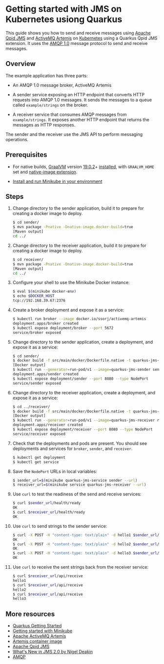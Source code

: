 # Getting started with JMS on Kubernetes usiong Quarkus

This guide shows you how to send and receive messages using [Apache
Qpid JMS](http://qpid.apache.org/components/jms/index.html) and
[ActiveMQ Artemis](https://activemq.apache.org/artemis/index.html) on
[Kubernetes](https://kubernetes.io/) using a Quarkus Qpid JMS extension.
It uses the [AMQP 1.0](http://www.amqp.org/) message protocol to send
and receive messages.

## Overview

The example application has three parts:

* An AMQP 1.0 message broker, ActiveMQ Artemis

* A sender service exposing an HTTP endpoint that converts HTTP
  requests into AMQP 1.0 messages.  It sends the messages to a queue
  called `example/strings` on the broker.

* A receiver service that consumes AMQP messages from
  `example/strings`.  It exposes another HTTP endpoint that returns
  the messages as HTTP responses.

The sender and the receiver use the JMS API to perform messaging
operations.

## Prerequisites

* For native builds, [GraalVM](https://www.graalvm.org/) version [19.0.2](https://github.com/oracle/graal/releases/tag/vm-19.0.2)+ [installed](https://www.graalvm.org/docs/getting-started), with `GRAALVM_HOME` set and [native-image extension](https://www.graalvm.org/docs/reference-manual/aot-compilation/).

* [Install and run Minikube in your
  environment](https://kubernetes.io/docs/setup/minikube/)

## Steps

1. Change directory to the sender application, build it to prepare for 
   creating a docker image to deploy.

   ```bash
   $ cd sender/
   $ mvn package -Pnative -Dnative-image.docker-build=true
   [Maven output]
   cd ../
   ```

1. Change directory to the receiver application, build it to prepare for 
   creating a docker image to deploy.

   ```bash
   $ cd receiver/
   $ mvn package -Pnative -Dnative-image.docker-build=true
   [Maven output]
   cd ../
   ```

1. Configure your shell to use the Minikube Docker instance:

   ```bash
   $ eval $(minikube docker-env)
   $ echo $DOCKER_HOST
   tcp://192.168.39.67:2376
   ```

1. Create a broker deployment and expose it as a service:

   ```bash
   $ kubectl run broker --image docker.io/ssorj/activemq-artemis
   deployment.apps/broker created
   $ kubectl expose deployment/broker --port 5672
   service/broker exposed
   ```

1. Change directory to the sender application, create a
   deployment, and expose it as a service:

   ```bash
   $ cd sender/
   $ docker build -f src/main/docker/Dockerfile.native -t quarkus-jms-sender .
   [Docker output]
   $ kubectl run --generator=run-pod/v1 --image=quarkus-jms-sender sender --dry-run --env MESSAGING_SERVICE_HOST=broker
   deployment.apps/sender created
   $ kubectl expose deployment/sender --port 8080 --type NodePort
   service/sender exposed
   ```

1. Change directory to the receiver application, create a
   deployment, and expose it as a service:

   ```bash
   $ cd ../receiver/
   $ docker build -f src/main/docker/Dockerfile.native -t quarkus-jms-receiver .
   [Docker output]
   $ kubectl run --generator=run-pod/v1 --image=quarkus-jms-receiver receiver --dry-run --env MESSAGING_SERVICE_HOST=broker
   deployment.apps/receiver created
   $ kubectl expose deployment/receiver --port 8080 --type NodePort
   service/receiver exposed
   ```

1. Check that the deployments and pods are present.  You should see
   deployments and services for `broker`, `sender`, and `receiver`.

   ```bash
   $ kubectl get deployment
   $ kubectl get service
   ```

1. Save the `NodePort` URLs in local variables:

   ```bash
   $ sender_url=$(minikube quarkus-jms-service sender --url)
   $ receiver_url=$(minikube service quarkus-jms-receiver --url)
   ```

1. Use `curl` to test the readiness of the send and receive services:

   ```bash
   $ curl $sender_url/health/ready
   OK
   $ curl $receiver_url/health/ready
   OK
   ```

1. Use `curl` to send strings to the sender service:

   ```bash
   $ curl -X POST -H "content-type: text/plain" -d hello1 $sender_url/api/send
   OK
   $ curl -X POST -H "content-type: text/plain" -d hello2 $sender_url/api/send
   OK
   $ curl -X POST -H "content-type: text/plain" -d hello3 $sender_url/api/send
   OK
   ```

1. Use `curl` to receive the sent strings back from the receiver
   service:

   ```bash
   $ curl $receiver_url/api/receive
   hello1
   $ curl $receiver_url/api/receive
   hello2
   $ curl $receiver_url/api/receive
   hello3
   ```

## More resources

* [Quarkus Getting Started](https://quarkus.io/get-started/)
* [Getting started with Minikube](https://kubernetes.io/docs/tutorials/hello-minikube/)
* [Apache ActiveMQ Artemis](https://activemq.apache.org/artemis/)
* [Artemis container image](https://cloud.docker.com/u/ssorj/repository/docker/ssorj/activemq-artemis)
* [Apache Qpid JMS](http://qpid.apache.org/components/jms/index.html)
* [What's New in JMS 2.0 by Nigel Deakin](https://www.oracle.com/technetwork/articles/java/jms20-1947669.html)
* [AMQP](https://www.amqp.org/)
